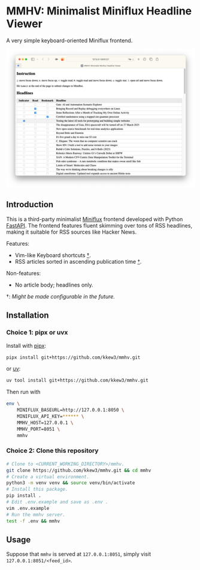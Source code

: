 # MMHV: Minimalist Miniflux Headline Viewer

A very simple keyboard-oriented Miniflux frontend.

![](assets/mmhv_screenshot.png)

## Introduction

This is a third-party minimalist [Miniflux][miniflux] frontend developed with Python [FastAPI][fastapi].
The frontend features fluent skimming over tons of RSS headlines, making it suitable for RSS sources like Hacker News.

Features:

- Vim-like Keyboard shortcuts <a href="#feature-footnote">†</a>.
- RSS articles sorted in ascending publication time <a href="#feature-footnote">†</a>.

Non-features:

- No article body; headlines only.

<div id="feature-footnote">
†: <i>Might be made configurable in the future.</i>
</div>

[miniflux]: https://miniflux.app/index.html
[fastapi]: https://fastapi.tiangolo.com/

## Installation

### Choice 1: pipx or uvx

Install with [pipx][pipx]:

```bash
pipx install git+https://github.com/kkew3/mmhv.git
```

or [uv][uv]:

```bash
uv tool install git+https://github.com/kkew3/mmhv.git
```

Then run with

```bash
env \
    MINIFLUX_BASEURL=http://127.0.0.1:8050 \
    MINIFLUX_API_KEY=****** \
    MMHV_HOST=127.0.0.1 \
    MMHV_PORT=8051 \
    mmhv
```

[pipx]: https://pipx.pypa.io/stable/
[uv]: https://docs.astral.sh/uv/

### Choice 2: Clone this repository

```bash
# Clone to <CURRENT_WORKING_DIRECTORY>/mmhv.
git clone https://github.com/kkew3/mmhv.git && cd mmhv
# Create a virtual environment.
python3 -m venv venv && source venv/bin/activate
# Install this package.
pip install .
# Edit .env.example and save as .env .
vim .env.example
# Run the mmhv server.
test -f .env && mmhv
```

## Usage

Suppose that `mmhv` is served at `127.0.0.1:8051`, simply visit `127.0.0.1:8051/<feed_id>`.
